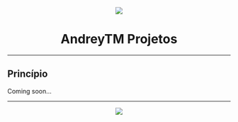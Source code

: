 <p align="center">
<img src="https://lh3.googleusercontent.com/a-/AOh14Gih5nMwnXk_gLcfpR42JytQlxdFmnkGwA7k-w6zQQ=s83-c-mo">
  <h1 align ="center">AndreyTM Projetos</h1>

</p>

___ 

## Princípio

Coming soon...

___

<p align="center">
<img src="https://i2.wp.com/desejosdebeleza.com/wp-content/uploads/2014/05/gato-dan%C3%A7ando.gif?fit=512%2C210&ssl=1">
</p>
